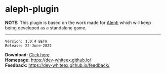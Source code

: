 # aleph-plugin

**NOTE:** This plugin is based on the work made for [Aleph](https://github.com/dev-raykeex/Aleph) which will keep being developed as a standalone game.

<hr />

```
Version: 1.0.4 BETA
Release: 22-June-2022
```
**Download:** [Click here](https://github.com/dev-whiteex/aleph-plugin/releases/download/1.0.2/aleph-plugin-1.0.2.rar) <br />
**Homepage:** https://dev-whiteex.github.io/ <br />
**Feedback:** https://dev-whiteex.github.io/feedback/

